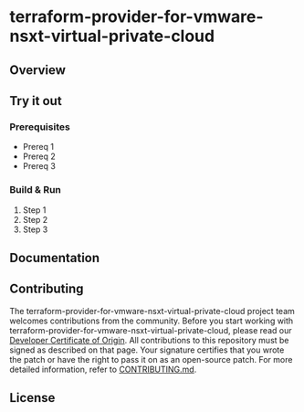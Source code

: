 # terraform-provider-for-vmware-nsxt-virtual-private-cloud

## Overview

## Try it out

### Prerequisites

* Prereq 1
* Prereq 2
* Prereq 3

### Build & Run

1. Step 1
2. Step 2
3. Step 3

## Documentation

## Contributing

The terraform-provider-for-vmware-nsxt-virtual-private-cloud project team welcomes contributions from the community. Before you start working with terraform-provider-for-vmware-nsxt-virtual-private-cloud, please
read our [Developer Certificate of Origin](https://cla.vmware.com/dco). All contributions to this repository must be
signed as described on that page. Your signature certifies that you wrote the patch or have the right to pass it on
as an open-source patch. For more detailed information, refer to [CONTRIBUTING.md](CONTRIBUTING.md).

## License


